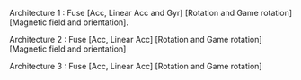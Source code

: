 Architecture 1 : Fuse [Acc, Linear Acc and Gyr] [Rotation and Game rotation][Magnetic field and orientation].

Architecture 2 : Fuse [Acc, Linear Acc] [Rotation and Game rotation][Magnetic field and orientation]

Architecture 3 : Fuse [Acc, Linear Acc] [Rotation and Game rotation]
